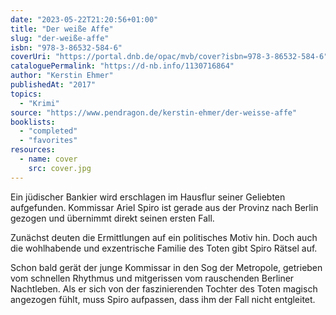 ```yaml
---
date: "2023-05-22T21:20:56+01:00"
title: "Der weiße Affe"
slug: "der-weiße-affe"
isbn: "978-3-86532-584-6"
coverUri: "https://portal.dnb.de/opac/mvb/cover?isbn=978-3-86532-584-6"
cataloguePermalink: "https://d-nb.info/1130716864"
author: "Kerstin Ehmer"
publishedAt: "2017"
topics:
  - "Krimi"
source: "https://www.pendragon.de/kerstin-ehmer/der-weisse-affe"
booklists:
  - "completed"
  - "favorites"
resources:
  - name: cover
    src: cover.jpg
---
```

Ein jüdischer Bankier wird erschlagen im Hausflur seiner Geliebten aufgefunden. 
Kommissar Ariel Spiro ist gerade aus der Provinz nach Berlin gezogen und 
übernimmt direkt seinen ersten Fall.

Zunächst deuten die Ermittlungen auf ein politisches Motiv hin. Doch auch die 
wohlhabende und exzentrische Familie des Toten gibt Spiro Rätsel auf.

Schon bald gerät der junge Kommissar in den Sog der Metropole, getrieben vom 
schnellen Rhythmus und mitgerissen vom rauschenden Berliner Nachtleben. Als er 
sich von der faszinierenden Tochter des Toten magisch angezogen fühlt, muss 
Spiro aufpassen, dass ihm der Fall nicht entgleitet.